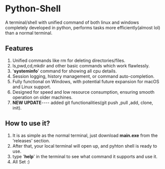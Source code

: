 # **Python-Shell**
A terminal/shell with unified command of both linux and windows completely developed in python, performs tasks more efficiently(almost lol) than a normal terminal.

## Features
1. Unified commands like rm for deleting directories/files.
2. ls,pwd,cd,mkdir and other basic commands which work flawlessly.
3. '**systeminfo**' command for showing all cpu details.
4. Session logging, history management, or command auto-completion.
5. Fully functional on Windows, with potential future expansion for macOS and Linux support.
6. Designed for speed and low resource consumption, ensuring smooth operation on older machines.
7. **NEW UPDATE**---- added git functionalities(git push ,pull ,add, clone, init).

## How to use it?
1. It is as simple as the normal terminal, just download **main.exe** from the 'releases' section.
2. After that, your local terminal will open up, and pyhton shell is ready to use.
3. type '**help**' in the terminal to see what command it supports and use it.
4. All Set :)
